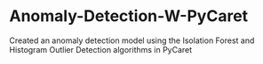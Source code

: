 # Anomaly-Detection-W-PyCaret

Created an anomaly detection model using the Isolation Forest and Histogram Outlier Detection algorithms in PyCaret
